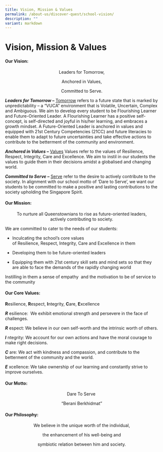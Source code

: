 ```yaml
---
title: Vision, Mission & Values
permalink: /about-us/discover-quest/school-vision/
description: ""
variant: markdown
---
```

Vision, Mission &amp; Values
========================


#### **Our Vision:** 

<center>
Leaders for Tomorrow, <br>

Anchored in Values, <br>

Committed to Serve. <br>
	
	
</center>



**_Leaders for Tomorrow –_**&nbsp;<u>Tomorrow</u>&nbsp;refers to a future state that is marked by unpredictability – a “VUCA” environment that is Volatile, Uncertain, Complex and Ambiguous. We aim to develop every student to be Flourishing Learner and Future-Oriented Leader. A Flourishing Learner has a positive self-concept, is self-directed and joyful in his/her learning, and embraces a growth mindset. A Future-Oriented Leader is anchored in values and equipped with 21st Century Competencies (21CC) and future literacies to enable them to adapt to future uncertainties and take effective actions to contribute to the betterment of the community and environment.

**_Anchored in Values –_**&nbsp;<u>Values</u>&nbsp;Values refer to the values of Resilience, Respect, Integrity, Care and Excellence. We aim to instil in our students t﻿he values to guide them in their decisions amidst a globalised and changing world.

**_Committed to Serve –_**&nbsp;<u>Serve</u>&nbsp;refer to the desire to actively contribute to the society. In alignment with our school motto of ‘Dare to Serve’, we want our students to be committed to make a positive and lasting contributions to the society upholding the Singapore Spirit.



#### **Our Mission:**

<center>
To nurture all Queenstownians to rise as future-oriented leaders, <br>
actively contributing to society. <br>
	
	
</center>

We are committed to cater to the needs of our students:

*   Inculcating the school’s core values of&nbsp;Resilience,&nbsp;Respect,&nbsp;Integrity,&nbsp;Care and&nbsp;Excellence in them

*   Developing them to be future-oriented leaders

*   Equipping them with 21st&nbsp;century skill sets and mind sets so that they are able to face the demands of the rapidly changing world

Instilling in them a sense of empathy &nbsp;and the motivation to be of service to the community




#### **Our Core Values:** <br>


**R**esilience,&nbsp;**R**espect,&nbsp;**I**ntegrity,&nbsp;**C**are,&nbsp;**E**xcellence <br>
	



_**R**_ esilience:&nbsp; We exhibit emotional strength and persevere in the face of challenges.

_**R**_ espect: We believe in our own self-worth and the intrinsic worth of others.

_**I**_ ntegrity: We account for our own actions and have the moral courage to make right decisions.

_**C**_ are: We act with kindness and compassion, and contribute to the betterment of the community and the world.

_**E**_ xcellence: We take ownership of our learning and constantly strive to improve ourselves.




#### **Our Motto:** <br>

<center>

Dare To Serve&nbsp; <br>

“Berani Berkhidmat” <br>

	
</center>

#### **Our Philosophy:** <br>

<center>

We believe in the unique worth of the individual, <br>

the enhancement of his well-being and <br>

symbiotic relation between him and society. <br>
	
	
</center>